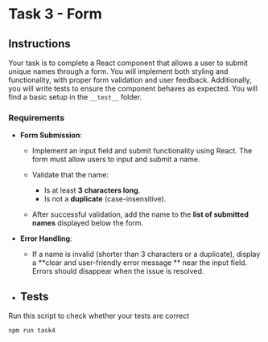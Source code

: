 # Task 3 - Form

## Instructions

Your task is to complete a React component that allows a user to submit unique names through a form.
You will implement both styling and functionality, with proper form validation and user feedback.
Additionally, you will write tests to ensure the component behaves as expected. You will find a basic
setup in the `__test__` folder.

### Requirements

- **Form Submission**:
    - Implement an input field and submit functionality using React. The form must allow users to input and submit a
      name.
    - Validate that the name:
        - Is at least **3 characters long**.
        - Is not a **duplicate** (case-insensitive).

    - After successful validation, add the name to the **list of submitted names** displayed below the form.


- **Error Handling**:
    - If a name is invalid (shorter than 3 characters or a duplicate), display a **clear and user-friendly error message
      ** near the input field. Errors should disappear when the issue is resolved.


- ## Tests

Run this script to check whether your tests are correct

```
npm run task4
